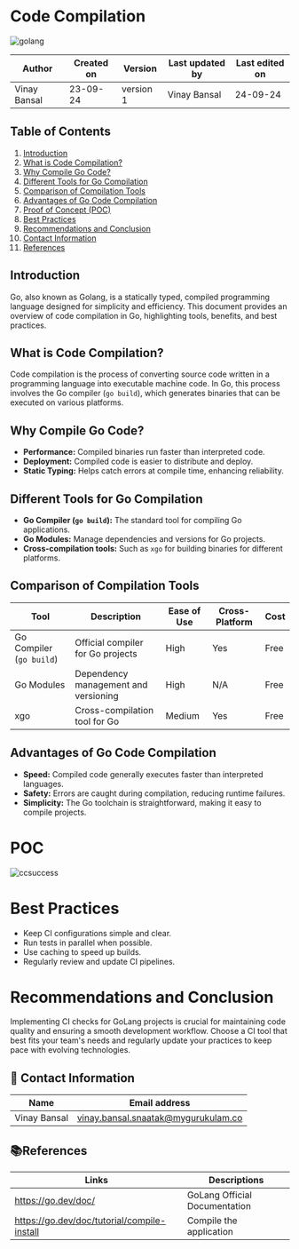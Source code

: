 # Code Compilation
![golang](https://github.com/user-attachments/assets/67dd5a3c-4561-44aa-99a5-a689b3d0d352)
  
  | Author        | Created on | Version | Last updated by | Last edited on |
  |-------------|---------|-------------|-------------|---------|
  | Vinay Bansal | 23-09-24 | version 1 | Vinay Bansal | 24-09-24 |


## Table of Contents
1. [Introduction](#introduction)
2. [What is Code Compilation?](#what-is-code-compilation)
3. [Why Compile Go Code?](#why-compile-go-code)
4. [Different Tools for Go Compilation](#different-tools-for-go-compilation)
5. [Comparison of Compilation Tools](#comparison-of-compilation-tools)
6. [Advantages of Go Code Compilation](#advantages-of-go-code-compilation)
7. [Proof of Concept (POC)](#proof-of-concept-poc)
8. [Best Practices](#best-practices)
9. [Recommendations and Conclusion](#recommendations-and-conclusion)
10. [Contact Information](#contact-information)
11. [References](#references)

## Introduction
Go, also known as Golang, is a statically typed, compiled programming language designed for simplicity and efficiency. This document provides an overview of code compilation in Go, highlighting tools, benefits, and best practices.

## What is Code Compilation?
Code compilation is the process of converting source code written in a programming language into executable machine code. In Go, this process involves the Go compiler (`go build`), which generates binaries that can be executed on various platforms.

## Why Compile Go Code?
- **Performance:** Compiled binaries run faster than interpreted code.
- **Deployment:** Compiled code is easier to distribute and deploy.
- **Static Typing:** Helps catch errors at compile time, enhancing reliability.

## Different Tools for Go Compilation
- **Go Compiler (`go build`):** The standard tool for compiling Go applications.
- **Go Modules:** Manage dependencies and versions for Go projects.
- **Cross-compilation tools:** Such as `xgo` for building binaries for different platforms.

## Comparison of Compilation Tools
| Tool                | Description                                 | Ease of Use | Cross-Platform | Cost      |
|---------------------|---------------------------------------------|-------------|----------------|-----------|
| Go Compiler (`go build`) | Official compiler for Go projects        | High        | Yes            | Free      |
| Go Modules          | Dependency management and versioning       | High        | N/A            | Free      |
| xgo                 | Cross-compilation tool for Go              | Medium      | Yes            | Free      |

## Advantages of Go Code Compilation
- **Speed:** Compiled code generally executes faster than interpreted languages.
- **Safety:** Errors are caught during compilation, reducing runtime failures.
- **Simplicity:** The Go toolchain is straightforward, making it easy to compile projects.


# POC
![ccsuccess](https://github.com/user-attachments/assets/3089ecee-144a-4fc4-a54d-fec1eff6539f)



# Best Practices
- Keep CI configurations simple and clear.
- Run tests in parallel when possible.
- Use caching to speed up builds.
- Regularly review and update CI pipelines.

# Recommendations and Conclusion
Implementing CI checks for GoLang projects is crucial for maintaining code quality and ensuring a smooth development workflow. Choose a CI tool that best fits your team's needs and regularly update your practices to keep pace with evolving technologies.

##  📧 Contact Information
| Name | Email address|
|------|---------------------|
| Vinay Bansal | vinay.bansal.snaatak@mygurukulam.co |

## 📚References
| Links | Descriptions|
|------|---------------------|
|  https://go.dev/doc/ | GoLang Official Documentation |
| https://go.dev/doc/tutorial/compile-install| Compile the application |



